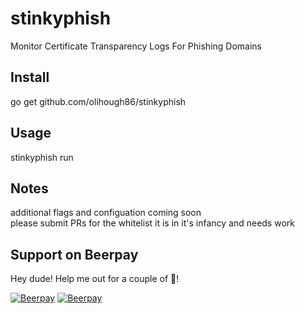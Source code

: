 # stinkyphish
Monitor Certificate Transparency Logs For Phishing Domains

## Install

go get github.com/olihough86/stinkyphish

## Usage

stinkyphish run

## Notes

additional flags and configuation coming soon  
please submit PRs for the whitelist it is in it's infancy and needs work
## Support on Beerpay
Hey dude! Help me out for a couple of :beers:!

[![Beerpay](https://beerpay.io/olihough86/stinkyphish/badge.svg?style=beer-square)](https://beerpay.io/olihough86/stinkyphish)  [![Beerpay](https://beerpay.io/olihough86/stinkyphish/make-wish.svg?style=flat-square)](https://beerpay.io/olihough86/stinkyphish?focus=wish)
